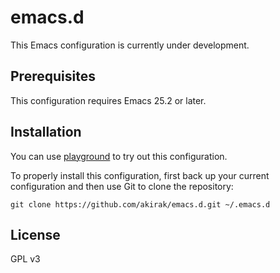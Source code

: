 # emacs.d
This Emacs configuration is currently under development.

## Prerequisites
This configuration requires Emacs 25.2 or later.

## Installation
You can use [playground](https://github.com/akirak/emacs-playground) to try out this configuration.

To properly install this configuration, first back up your current configuration and then use Git to clone the repository: 

    git clone https://github.com/akirak/emacs.d.git ~/.emacs.d 

## License
GPL v3
